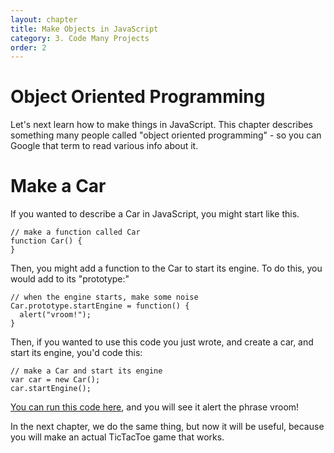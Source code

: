 ```yaml
---
layout: chapter
title: Make Objects in JavaScript
category: 3. Code Many Projects
order: 2
---
```


# Object Oriented Programming

Let's next learn how to make things in JavaScript. This chapter describes something many people called "object oriented programming" - so you can Google that term to read various info about it.

# Make a Car

If you wanted to describe a Car in JavaScript, you might start like this.

    // make a function called Car
    function Car() {
    }

Then, you might add a function to the Car to start its engine. To do this, you would add to its "prototype:"

    // when the engine starts, make some noise
    Car.prototype.startEngine = function() {
      alert("vroom!");
    }

Then, if you wanted to use this code you just wrote, and create a car, and start its engine, you'd code this:

    // make a Car and start its engine
    var car = new Car();
    car.startEngine();

 [You can run this code here](https://jsfiddle.net/daw0L0g8/), and you will see it alert the phrase vroom!

 In the next chapter, we do the same thing, but now it will be useful, because you will make an actual TicTacToe game that works.

